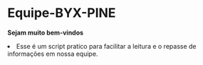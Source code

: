 # Equipe-BYX-PINE

**Sejam muito bem-vindos**

<li>Esse é um script pratico para facilitar a leitura e o repasse de informações em nossa equipe.</li>
